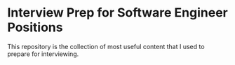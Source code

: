 # Interview Prep for Software Engineer Positions

This repository is the collection of most useful content that I used to prepare for interviewing.